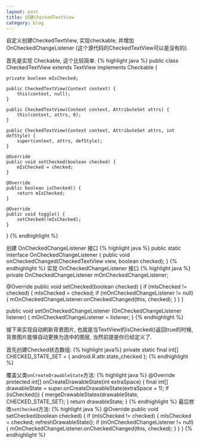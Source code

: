 ```yaml
---
layout: post
title: 创建CheckedTextView
category: blog
---
```


自定义创建CheckedTextView, 实现checkable, 并增加 OnCheckedChangeListener (这个源代码的CheckedTextView可以是没有的).

首先是实现 Checkable, 这个比较简单.
{% highlight java %}
public class CheckedTextView extends TextView implements Checkable {

    private boolean mIsChecked;

    public CheckedTextView(Context context) {
        this(context, null);
    }

    public CheckedTextView(Context context, AttributeSet attrs) {
        this(context, attrs, 0);
    }

    public CheckedTextView(Context context, AttributeSet attrs, int defStyle) {
        super(context, attrs, defStyle);
    }

    @Override
    public void setChecked(boolean checked) {
        mIsChecked = checked;
    }

    @Override
    public boolean isChecked() {
        return mIsChecked;
    }

    @Override
    public void toggle() {
        setChecked(!mIsChecked);
    }
}
{% endhighlight %}

创建 OnCheckedChangeListener 接口
{% highlight java %}
public static interface OnCheckedChangeListener {
    public void onCheckedChanged(CheckedTextView view, boolean checked);
}
{% endhighlight %}
实现 OnCheckedChangeListener 接口
{% highlight java %}
private OnCheckedChangeListener mOnCheckedChangeListener;

@Override
public void setChecked(boolean checked) {
    if (mIsChecked != checked) {
        mIsChecked = checked;
        if (mOnCheckedChangeListener != null) {
            mOnCheckedChangeListener.onCheckedChanged(this, checked);
        }
    }
}

public void setOnCheckedChangeListener (OnCheckedChangeListener listener) {
    mOnCheckedChangeListener = listener;
}
{% endhighlight %}

接下来实现自动刷新背景图片, 也就是当TextView的isChecked()返回true的时候, 背景图片能够自动更换为选中的图层, 
当然前提是你已经定义了. 


首先创建Checked状态数组:
{% highlight java%}
private static final int[] CHECKED_STATE_SET = {
        android.R.attr.state_checked
};
{% endhighlight %}

覆盖父类`onCreateDrawableState`方法:
{% highlight java %}
@Override
protected int[] onCreateDrawableState(int extraSpace) {
    final int[] drawableState = super.onCreateDrawableState(extraSpace + 1);
    if (isChecked()) {
        mergeDrawableStates(drawableState, CHECKED_STATE_SET);
    }
    return drawableState;
}
{% endhighlight %}
最后修改`setChecked`方法:
{% highlight java %}
@Override
public void setChecked(boolean checked) {
    if (mIsChecked != checked) {
        mIsChecked = checked;
        refreshDrawableState();
        if (mOnCheckedChangeListener != null) {
            mOnCheckedChangeListener.onCheckedChanged(this, checked);
        }
    }
}
{% endhighlight %}
